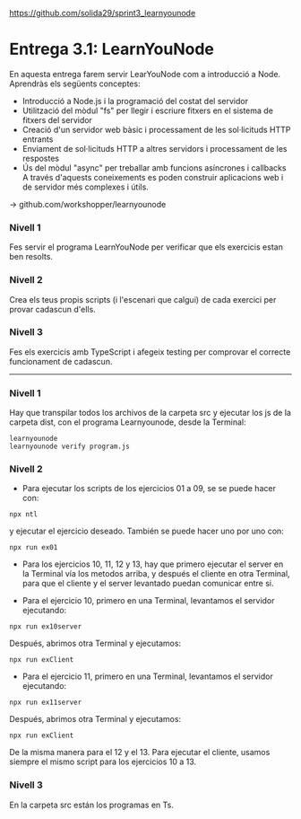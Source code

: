 https://github.com/solida29/sprint3_learnyounode

# Entrega 3.1: LearnYouNode

En aquesta entrega farem servir LearYouNode com a introducció a Node. Aprendràs els següents conceptes:

- Introducció a Node.js i la programació del costat del servidor
- Utilització del mòdul "fs" per llegir i escriure fitxers en el sistema de fitxers del servidor
- Creació d'un servidor web bàsic i processament de les sol·licituds HTTP entrants
- Enviament de sol·licituds HTTP a altres servidors i processament de les respostes
- Ús del mòdul "async" per treballar amb funcions asíncrones i callbacks
  A través d'aquests coneixements es poden construir aplicacions web i de servidor més complexes i útils.

-> github.com/workshopper/learnyounode

### Nivell 1

Fes servir el programa LearnYouNode per verificar que els exercicis estan ben resolts.

### Nivell 2

Crea els teus propis scripts (i l'escenari que calgui) de cada exercici per provar cadascun d'ells.

### Nivell 3

Fes els exercicis amb TypeScript i afegeix testing per comprovar el correcte funcionament de cadascun.

<hr>

### Nivell 1

Hay que transpilar todos los archivos de la carpeta src y ejecutar los js de la carpeta dist, con el programa Learnyounode, desde la Terminal:

```
learnyounode
learnyounode verify program.js
```

### Nivell 2

- Para ejecutar los scripts de los ejercicios 01 a 09, se se puede hacer con:

```
npx ntl
```

y ejecutar el ejercicio deseado.
También se puede hacer uno por uno con:

```
npx run ex01
```

- Para los ejercicios 10, 11, 12 y 13, hay que primero ejecutar el server en la Terminal vía los metodos arriba, y después el cliente en otra Terminal, para que el cliente y el server levantado puedan comunicar entre si.

- Para el ejercicio 10, primero en una Terminal, levantamos el servidor ejecutando:

```
npx run ex10server
```

Después, abrimos otra Terminal y ejecutamos:

```
npx run exClient
```

- Para el ejercicio 11, primero en una Terminal, levantamos el servidor ejecutando:

```
npx run ex11server
```

Después, abrimos otra Terminal y ejecutamos:

```
npx run exClient
```

De la misma manera para el 12 y el 13.
Para ejecutar el cliente, usamos siempre el mismo script para los ejercicios 10 a 13.

### Nivell 3

En la carpeta src están los programas en Ts.

```

```

```

```
